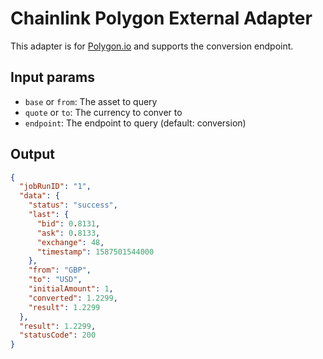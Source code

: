 # Chainlink Polygon External Adapter

This adapter is for [Polygon.io](https://polygon.io/) and supports the conversion endpoint.

## Input params

- `base` or `from`: The asset to query
- `quote` or `to`: The currency to conver to
- `endpoint`: The endpoint to query (default: conversion)

## Output

```json
{
  "jobRunID": "1",
  "data": {
    "status": "success",
    "last": {
      "bid": 0.8131,
      "ask": 0.8133,
      "exchange": 48,
      "timestamp": 1587501544000
    },
    "from": "GBP",
    "to": "USD",
    "initialAmount": 1,
    "converted": 1.2299,
    "result": 1.2299
  },
  "result": 1.2299,
  "statusCode": 200
}
```
